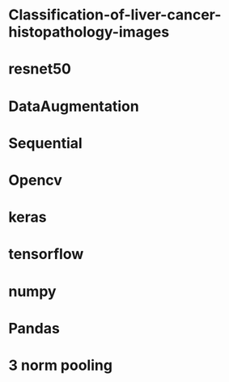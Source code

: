 # Classification-of-liver-cancer-histopathology-images
# resnet50
# DataAugmentation
# Sequential
# Opencv
# keras
# tensorflow
# numpy
# Pandas
# 3 norm pooling
